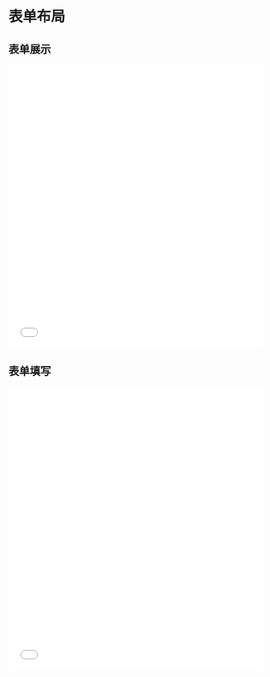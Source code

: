 # 表单布局

## 表单展示

<iframe width="100%" height="560" src="//www.easybui.com/demo/source.html?url=pages/ui/form_view&code=full,result" allowfullscreen="allowfullscreen" frameborder="0"></iframe>

## 表单填写

<iframe width="100%" height="560" src="//www.easybui.com/demo/source.html?url=pages/ui/form_edit&code=full,result" allowfullscreen="allowfullscreen" frameborder="0"></iframe>
